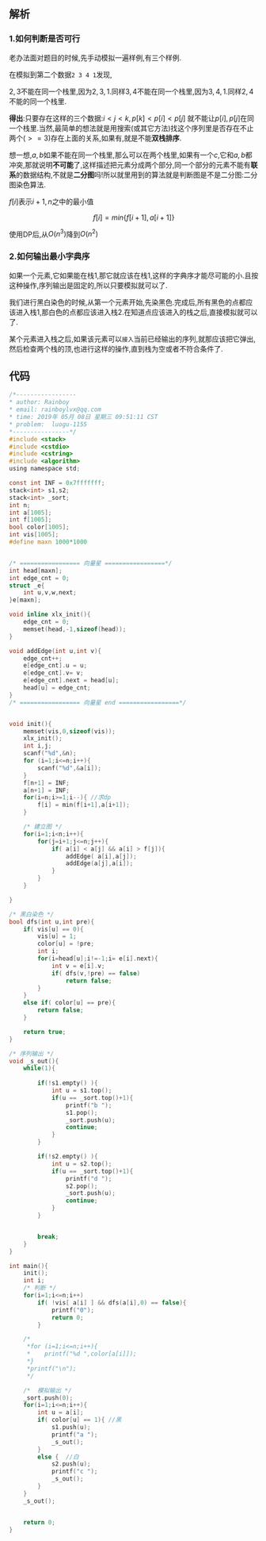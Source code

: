 ## 解析

### 1.如何判断是否可行

老办法面对题目的时候,先手动模拟一遍样例,有三个样例.

在模拟到第二个数据`2 3 4 1`发现,

$2,3$不能在同一个栈里,因为$2,3,1$.同样$3,4$不能在同一个栈里,因为$3,4,1$.同样$2,4$不能的同一个栈里.


**得出**:只要存在这样的三个数据:$i < j < k,p[k]< p[i] <p[j]$ 就不能让$p[i],p[j]$在同一个栈里.当然,最简单的想法就是用搜索(或其它方法)找这个序列里是否存在不止两个($>=3$)存在上面的关系,如果有,就是不能**双栈排序**.

想一想,$a,b$如果不能在同一个栈里,那么可以在两个栈里,如果有一个$c$,它和$a,b$都冲突,那就说明**不可能**了,这样描述把元素分成两个部分,同一个部分的元素不能有**联系**的数据结构,不就是**二分图**吗!所以就里用到的算法就是判断图是不是二分图:二分图染色算法.


$f[i]$表示$i+1,n$之中的最小值

$$f[i] = min\{f[i+1],a[i+1]\}$$

使用DP后,从$O(n^3)$降到$O(n^2)$



### 2.如何输出最小字典序

如果一个元素,它如果能在栈1,那它就应该在栈1,这样的字典序才能尽可能的小.且按这种操作,序列输出是固定的,所以只要模拟就可以了.

我们进行黑白染色的时候,从第一个元素开始,先染黑色.完成后,所有黑色的点都应该进入栈1,那白色的点都应该进入栈2.在知道点应该进入的栈之后,直接模拟就可以了.

某个元素进入栈之后,如果该元素可以`接入`当前已经输出的序列,就那应该把它弹出,然后检查两个栈的顶,也进行这样的操作,直到栈为空或者不符合条件了.

## 代码

```c
/*-----------------
* author: Rainboy
* email: rainboylvx@qq.com
* time: 2019年 05月 08日 星期三 09:51:11 CST
* problem:  luogu-1155
*----------------*/
#include <stack>
#include <cstdio>
#include <cstring>
#include <algorithm>
using namespace std;

const int INF = 0x7fffffff;
stack<int> s1,s2;
stack<int> _sort;
int n;
int a[1005];
int f[1005];
bool color[1005];
int vis[1005];
#define maxn 1000*1000


/* ================= 向量星 =================*/
int head[maxn];
int edge_cnt = 0;
struct _e{
    int u,v,w,next;
}e[maxn];

void inline xlx_init(){
    edge_cnt = 0;
    memset(head,-1,sizeof(head));
}

void addEdge(int u,int v){
    edge_cnt++;
    e[edge_cnt].u = u;
    e[edge_cnt].v= v;
    e[edge_cnt].next = head[u];
    head[u] = edge_cnt;
}
/* ================= 向量星 end =================*/


void init(){
    memset(vis,0,sizeof(vis));
    xlx_init();
    int i,j;
    scanf("%d",&n);
    for (i=1;i<=n;i++){
        scanf("%d",&a[i]);
    }
    f[n+1] = INF;
    a[n+1] = INF;
    for(i=n;i>=1;i--){ //求dp
        f[i] = min(f[i+1],a[i+1]);
    }

    /* 建立图 */
    for(i=1;i<n;i++){
        for(j=i+1;j<=n;j++){
            if( a[i] < a[j] && a[i] > f[j]){
                addEdge( a[i],a[j]);
                addEdge(a[j],a[i]);
            }
        }
    }

}

/* 黑白染色 */
bool dfs(int u,int pre){
    if( vis[u] == 0){
        vis[u] = 1;
        color[u] = !pre;
        int i;
        for(i=head[u];i!=-1;i= e[i].next){
            int v = e[i].v;
            if( dfs(v,!pre) == false)
                return false;
        }
    }
    else if( color[u] == pre){
        return false;
    }

    return true;
}

/* 序列输出 */
void _s_out(){
    while(1){
        
        if(!s1.empty() ){
            int u = s1.top();
            if(u == _sort.top()+1){
                printf("b ");
                s1.pop();
                _sort.push(u);
                continue;
            }
        }

        if(!s2.empty() ){
            int u = s2.top();
            if(u == _sort.top()+1){
                printf("d ");
                s2.pop();
                _sort.push(u);
                continue;
            }
        }


        break;
    }
}

int main(){
    init();
    int i;
    /* 判断 */
    for(i=1;i<=n;i++)
        if( !vis[ a[i] ] && dfs(a[i],0) == false){
            printf("0");
            return 0;
        }

    /*
     *for (i=1;i<=n;i++){
     *    printf("%d ",color[a[i]]);
     *}
     *printf("\n");
     */

    /*  模拟输出 */
    _sort.push(0);
    for(i=1;i<=n;i++){
        int u = a[i];
        if( color[u] == 1){ //黑
            s1.push(u);
            printf("a ");
            _s_out();
        }
        else {  //白
            s2.push(u);
            printf("c ");
            _s_out();
        }
    }
    _s_out();


    return 0;
}
```
